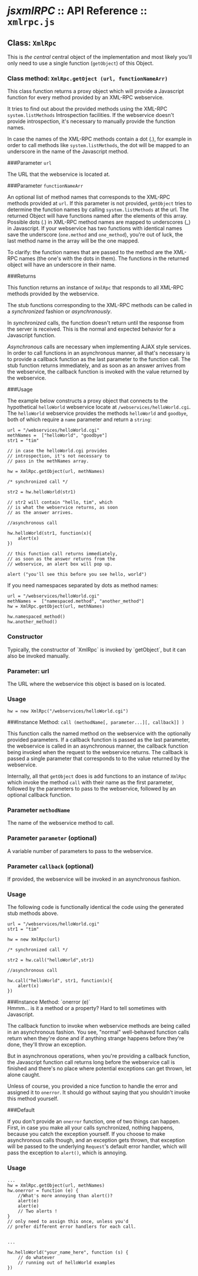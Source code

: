 # _jsxmlRPC_ :: API Reference :: `xmlrpc.js`


## Class: `XmlRpc`

This is _the central_ central object of the implementation and most
likely you'll only need to use a single function (`getObject`) of this Object.


### Class method: `XmlRpc.getOject (url, functionNameArr)`
<div class="boxed">

This class function returns a proxy object which will provide a
Javascript function for every method provided by an XML-RPC webservice.

It tries to find out about the provided methods using the XML-RPC
`system.listMethods` Introspection facilities. If the webservice doesn't
provide introspection, it's necessary to manually provide the function
names.

In case the names of the XML-RPC methods contain a dot (.), for example
in order to call methods like `system.listMethods`, the dot will be
mapped to an underscore in the name of the Javascript method.

###Parameter `url`

The URL that the webservice is located at.

###Parameter `functionNameArr`

An optional list of method names that corresponds to the XML-RPC methods
provided at `url`. If this parameter is not provided, `getObject` tries
to determine the function names by calling `system.listMethods` at the
url. The returned Object will have functions named after the elements of
this array. Possible dots (.) in XML-RPC method names are mapped to
underscores (_) in Javascript. If your webservice has two functions with
identical names save the underscore (`one.method` and `one_method`),
you're out of luck, the last method name in the array will be the one
mapped.

To clarify: the function names that are passed to the method are the
XML-RPC names (the one's with the dots in them). The functions in the
returned object will have an underscore in their name.

###Returns

This function returns an instance of `XmlRpc` that responds to all
XML-RPC methods provided by the webservice.

The stub functions corresponding to the XML-RPC methods can be called
in a _synchronized_ fashion or _asynchronously_.

In _synchronized_ calls, the function doesn't return until the
response from the server is received. This is the normal and expected
behavior for a Javascript function.

_Asynchronous_ calls are necessary when implementing AJAX style
services. In order to call functions in an asynchronous manner, all
that's necessary is to provide a callback function as the last parameter
to the function call. The stub function returns immediately, and as soon
as an answer arrives from the webservice, the callback function is
invoked with the value returned by the webservice.


###Usage

The example below constructs a proxy object that connects to the
hypothetical `helloWorld` webservice locate at
`/webservices/helloWorld.cgi`. The `helloWorld` webservice provides the
methods `helloWorld` and `goodbye`, both of which require a `name`
parameter and return a `string`:

<div class="code">

	url = "/webservices/helloWorld.cgi"
	methNames =  ["helloWorld", "goodbye"]
	str1 = "tim"

	// in case the helloWorld.cgi provides
	// introspection, it's not necessary to
	// pass in the methNames array.
	
	hw = XmlRpc.getObject(url, methNames)
	
	/* synchronized call */
	
	str2 = hw.helloWorld(str1)
	
	// str2 will contain "hello, tim", which
	// is what the webservice returns, as soon
	// as the answer arrives.

	//asynchronous call
	
	hw.helloWorld(str1, function(x){
		alert(x)	
	})

	// this function call returns immediately,
	// as soon as the answer returns from the
	// webservice, an alert box will pop up.
	
	alert ("you'll see this before you see hello, world")
	
	
</div>

If you need namespaces separated by dots as method names:

<div class="code">

	url = "/webservices/helloWorld.cgi"
	methNames =  ["namespaced.method", "another_method"]
	hw = XmlRpc.getObject(url, methNames)

	hw.namespaced_method()
	hw.another_method()
	
</div>

### Constructor
<div class="boxed">
Typically, the constructor of `XmlRpc` is invoked by `getObject`, but
it can also be invoked manually.

### Parameter: url
The URL where the webservice this object is based on is located.

### Usage

<div class="code">
	
	hw = new XmlRpc("/webservices/helloWorld.cgi")
	
</div>

</div>


###Instance Method: `call (methodName[, parameter...][, callback]] )`

<div class="boxed">

This function calls the named method on the webservice with the
optionally provided parameters. If a callback function is passed as the
last parameter, the webservice is called in an asynchronous manner, the
callback function being invoked when the request to the webservice
returns. The callback is passed a single parameter that corresponds to
to the value returned by the webservice.

Internally, all that `getObject` does is add functions to an instance of
`XmlRpc` which invoke the method `call` with their name as the first
parameter, followed by the parameters to pass to the webservice,
followed by an optional callback function.

### Parameter `methodName`

The name of the webservice method to call.

### Parameter `parameter` (optional)

A variable number of parameters to pass to the webservice.

### Parameter `callback` (optional)

If provided, the webservice will be invoked in an asynchronous fashion.

### Usage

The following code is functionally identical the code using the
generated stub methods above.

<div class="code">

	url = "/webservices/helloWorld.cgi"
	str1 = "tim"
	
	hw = new XmlRpc(url)
	
	/* synchronized call */
	
	str2 = hw.call("helloWorld",str1)
	
	//asynchronous call
	
	hw.call("helloWorld", str1, function(x){
		alert(x)	
	})
</div>


</div>
###Instance Method: `onerror (e)`
<div class = "boxed">
Hmmm... is it a method or a property? Hard to tell sometimes with
Javascript. 

The callback function to invoke when webservice methods are being called in
an asynchronous fashion. You see, "normal" well-behaved function calls return
when they're done and if anything strange happens before they're done,
they'll throw an exception.

But in asynchronous operations, when you're providing a callback
function, the Javascript function call returns long before the
webservice call is finished and there's no place where potential
exceptions can get thrown, let alone caught. 

Unless of course, you provided a nice function to handle the error and
assigned it to `onerror`. It should go without saying that you shouldn't
invoke this method yourself.

###Default

If you don't provide an `onerror` function, one of two things can
happen. First, in case you make all your calls synchronized, nothing
happens, because you catch the exception yourself. If you choose to make
asynchronous calls though, and an exception gets thrown, that exception
will be passed to the underlying `Request`'s default error handler,
which will pass the exception to `alert()`, which is annoying. 

### Usage

<div class="code">
	
	...
	hw = XmlRpc.getObject(url, methNames)
	hw.onerror = function (e) {
		//What's more annoying than alert()?
		alert(e)
		alert(e)
		// Two alerts !
	} 
	// only need to assign this once, unless you'd
	// prefer different error handlers for each call.
	
	
	...
	
	hw.helloWorld("your_name_here", function (s) {
		// do whatever
		// running out of helloWorld examples
	})
	
</div>


</div> <!-- onerror-->






